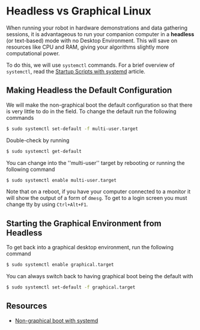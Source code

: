 Headless vs Graphical Linux
===========================

When running your robot in hardware demonstrations and data gathering sessions, it is advantageous to run your companion computer in a **headless** (or text-based) mode with no Desktop Environment. This will save on resources like CPU and RAM, giving your algorithms slightly more computational power.

To do this, we will use `systemctl` commands. For a brief overview of `systemctl`, read the [Startup Scripts with systemd](systemd.md) article.

## Making Headless the Default Configuration ##

We will make the non-graphical boot the default configuration so that there is very little to do in the field. To change the default run the following commands

```bash
$ sudo systemctl set-default -f multi-user.target
```

Double-check by running

```bash
$ sudo systemctl get-default
```

You can change into the ''multi-user'' target by rebooting or running the following command

```bash
$ sudo systemctl enable multi-user.target
```

Note that on a reboot, if you have your computer connected to a monitor it will show the output of a form of `dmesg`. To get to a login screen you must change tty by using `Ctrl+Alt+F1`.

## Starting the Graphical Environment from Headless ##

To get back into a graphical desktop environment, run the following command

```bash
$ sudo systemctl enable graphical.target
```

You can always switch back to having graphical boot being the default with

```bash
$ sudo systemctl set-default -f graphical.target
```

## Resources ##

- [Non-graphical boot with systemd](https://unix.stackexchange.com/questions/164005/non-graphical-boot-with-systemd)
